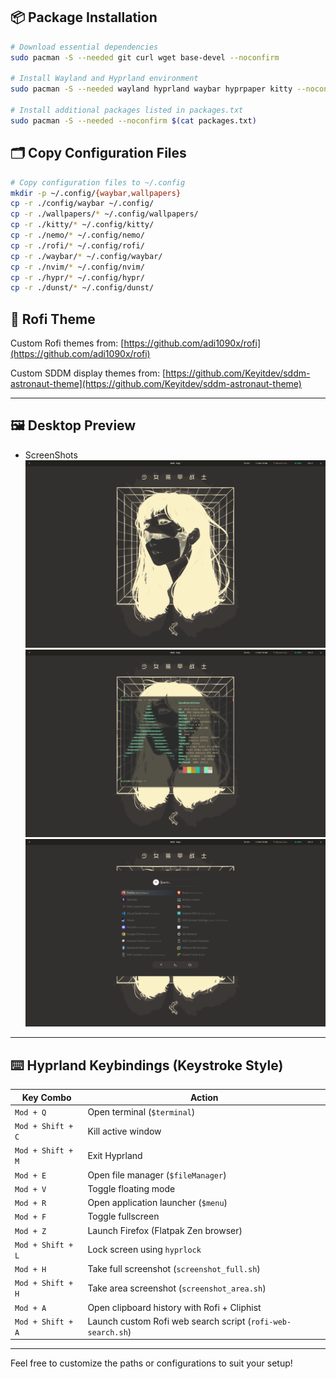 ## 📦 Package Installation

```bash
# Download essential dependencies
sudo pacman -S --needed git curl wget base-devel --noconfirm

# Install Wayland and Hyprland environment
sudo pacman -S --needed wayland hyprland waybar hyprpaper kitty --noconfirm

# Install additional packages listed in packages.txt
sudo pacman -S --needed --noconfirm $(cat packages.txt)
```

## 🗂️ Copy Configuration Files

```bash
# Copy configuration files to ~/.config
mkdir -p ~/.config/{waybar,wallpapers}
cp -r ./config/waybar ~/.config/
cp -r ./wallpapers/* ~/.config/wallpapers/
cp -r ./kitty/* ~/.config/kitty/
cp -r ./nemo/* ~/.config/nemo/
cp -r ./rofi/* ~/.config/rofi/
cp -r ./waybar/* ~/.config/waybar/
cp -r ./nvim/* ~/.config/nvim/
cp -r ./hypr/* ~/.config/hypr/
cp -r ./dunst/* ~/.config/dunst/
```

## 🎨 Rofi Theme

Custom Rofi themes from: [https://github.com/adi1090x/rofi](https://github.com/adi1090x/rofi)

Custom SDDM display themes from: [https://github.com/Keyitdev/sddm-astronaut-theme](https://github.com/Keyitdev/sddm-astronaut-theme)

---

## 🖼️ Desktop Preview
- ScreenShots
    ![desktop screenshot](img/1.png)
    ![desktop screenshot](img/2.png)
    ![desktop screenshot](img/3.png)

---

## ⌨️ Hyprland Keybindings (Keystroke Style)

| Key Combo             | Action                                                                 |
|----------------------|------------------------------------------------------------------------|
| `Mod + Q`            | Open terminal (`$terminal`)                                            |
| `Mod + Shift + C`    | Kill active window                                                     |
| `Mod + Shift + M`    | Exit Hyprland                                                          |
| `Mod + E`            | Open file manager (`$fileManager`)                                     |
| `Mod + V`            | Toggle floating mode                                                   |
| `Mod + R`            | Open application launcher (`$menu`)                                    |
| `Mod + F`            | Toggle fullscreen                                                      |
| `Mod + Z`            | Launch Firefox (Flatpak Zen browser)                                   |
| `Mod + Shift + L`    | Lock screen using `hyprlock`                                           |
| `Mod + H`            | Take full screenshot (`screenshot_full.sh`)                            |
| `Mod + Shift + H`    | Take area screenshot (`screenshot_area.sh`)                            |
| `Mod + A`            | Open clipboard history with Rofi + Cliphist                            |
| `Mod + Shift + A`    | Launch custom Rofi web search script (`rofi-web-search.sh`)            |

---

Feel free to customize the paths or configurations to suit your setup!